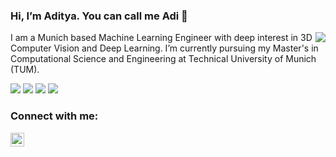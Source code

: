 ### Hi, I’m Aditya. You can call me Adi 👋
<a href="#">
<img align="right" src="https://github-readme-stats.vercel.app/api?username=Aditya-tumcse&show_icons=true&hide_border=false&icon_color=586069&hide=contribs">
</a>
I am a Munich based Machine Learning Engineer with deep interest in 3D Computer Vision and Deep Learning. I’m currently pursuing my Master's in Computational Science and Engineering at Technical University of Munich (TUM).



![](https://img.shields.io/badge/-PyTorch-e34f26?style=flat-square&logo=PyTorch&logoColor=fff)
![](https://img.shields.io/badge/-Python-333?style=flat-square&logo=Python&logoColor=fff)
![](https://img.shields.io/badge/-C/C++-333?style=flat-square&logo=C&logoColor=fff)
![](https://img.shields.io/badge/-Docker-333?style=flat-square&logo=Docker&logoColor=fff)

### Connect with me:
[<img align="left" alt="Aditya-tumcse | LinkedIn" width="22px" src="https://cdn.jsdelivr.net/npm/simple-icons@v3/icons/linkedin.svg" />][linkedin]

[linkedin]: linkedin.com/in/aditya-sai-srinivas
<!---
Aditya-tumcse/Aditya-tumcse is a ✨ special ✨ repository because its `README.md` (this file) appears on your GitHub profile.
You can click the Preview link to take a look at your changes.
--->
